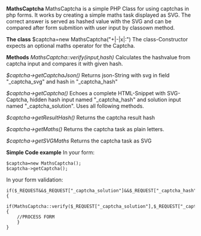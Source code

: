 **MathsCaptcha**
MathsCaptcha is a simple PHP Class for using captchas in php forms. It works by creating a simple maths task displayed as SVG. The correct answer is served as hashed value with the SVG and can be compared after form submition with user input by classown method.

**The class**
$captcha=new MathsCaptcha("+|-|x|:")
The class-Constructor expects an optional maths operator for the Captcha.

**Methods** 
*MathsCaptcha::verify(input,hash)*
Calculates the hashvalue from captcha input and compares it with given hash.

*$captcha->getCaptchaJson()*
Returns json-String with svg in field "_captcha_svg" and hash in "_captcha_hash"

*$captcha->getCaptcha()*
Echoes a complete HTML-Snippet with SVG-Captcha, hidden hash input named "_captcha_hash" and solution input named "_captcha_solution". Uses all following methods.

*$captcha->getResultHash()*
Returns the captcha result hash

*$captcha->getMaths()*
Returns the captcha task as plain letters.

*$captcha->getSVGMaths*
Returns the captcha task as SVG

**Simple Code example**
In your form:

    $captcha=new MathsCaptcha(); 
    $captcha->getCaptcha();

In your form validation:

    if($_REQUEST&&$_REQUEST["_captcha_solution"]&&$_REQUEST["_captcha_hash"]){
        if(MathsCaptcha::verify($_REQUEST["_captcha_solution"],$_REQUEST["_captcha_hash"])){
        //PROCESS FORM
        }
    }
